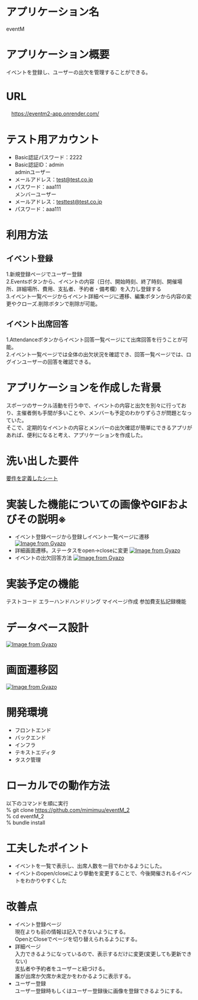 # アプリケーション名
  eventM
# アプリケーション概要
  イベントを登録し、ユーザーの出欠を管理することができる。
# URL
　https://eventm2-app.onrender.com/
# テスト用アカウント
- Basic認証パスワード：2222
- Basic認証ID：admin  
adminユーザー
- メールアドレス：test@test.co.jp
- パスワード：aaa111  
メンバーユーザー
- メールアドレス：testtest@test.co.jp
- パスワード：aaa111
# 利用方法
## イベント登録
  1.新規登録ページでユーザー登録  
  2.Eventsボタンから、イベントの内容（日付、開始時刻、終了時刻、開催場所、詳細場所、費用、支払者、予約者・備考欄）を入力し登録する  
  3.イベント一覧ページからイベント詳細ページに遷移、編集ボタンから内容の変更やクローズ.削除ボタンで削除が可能。
## イベント出席回答
  1.Attendanceボタンからイベント回答一覧ページにて出席回答を行うことが可能。  
  2.イベント一覧ページでは全体の出欠状況を確認でき、回答一覧ページでは、ログインユーザーの回答を確認できる。

# アプリケーションを作成した背景
  スポーツのサークル活動を行う中で、イベントの内容と出欠を別々に行っており、主催者側も手間が多いことや、メンバーも予定のわかりずらさが問題となっていた。  
  そこで、定期的なイベントの内容とメンバーの出欠確認が簡単にできるアプリがあれば、便利になると考え、アプリケーションを作成した。

# 洗い出した要件
[要件を定義したシート](https://docs.google.com/spreadsheets/d/1jDldxo3UNluvYhCb8ghGcpVkfilnMr7Wvihby4175KQ/edit#gid=982722306)

# 実装した機能についての画像やGIFおよびその説明※
- イベント登録ページから登録しイベント一覧ページに遷移
[![Image from Gyazo](https://i.gyazo.com/f097914131154beccd2c529e22d7d4d6.gif)](https://gyazo.com/f097914131154beccd2c529e22d7d4d6)
- 詳細画面遷移。ステータスをopen→closeに変更
[![Image from Gyazo](https://i.gyazo.com/1380fd2cf17a24f65d070e63a0a7303c.gif)](https://gyazo.com/1380fd2cf17a24f65d070e63a0a7303c)
- イベントの出欠回答方法
[![Image from Gyazo](https://i.gyazo.com/acbcf937cc53714d2004346e51aa44c5.gif)](https://gyazo.com/acbcf937cc53714d2004346e51aa44c5)

# 実装予定の機能
テストコード
エラーハンドハンドリング
マイページ作成
参加費支払記録機能

# データベース設計
[![Image from Gyazo](https://i.gyazo.com/08b69bf285b6b009b76a239b6a863c4c.png)](https://gyazo.com/08b69bf285b6b009b76a239b6a863c4c)

# 画面遷移図
[![Image from Gyazo](https://i.gyazo.com/a71a34ad942b4b1d1f8e44c48fd322fa.png)](https://gyazo.com/a71a34ad942b4b1d1f8e44c48fd322fa)

# 開発環境
- フロントエンド
- バックエンド
- インフラ
- テキストエディタ
- タスク管理

# ローカルでの動作方法
以下のコマンドを順に実行  
% git clone https://github.com/mimimuu/eventM_2  
% cd eventM_2  
% bundle install  


# 工夫したポイント
- イベントを一覧で表示し、出席人数を一目でわかるようにした。
- イベントのopen/closeにより挙動を変更することで、今後開催されるイベントをわかりやすくした
# 改善点  
- イベント登録ページ  
現在よりも前の情報は記入できないようにする。  
OpenとCloseでページを切り替えられるようにする。  
- 詳細ページ  
入力できるようになっているので、表示するだけに変更(変更しても更新できない)  
支払者や予約者をユーザーと紐づける。  
誰が出席か欠席か未定かをわかるように表示する。  
- ユーザー登録  
ユーザー登録時もしくはユーザー登録後に画像を登録できるようにする。
